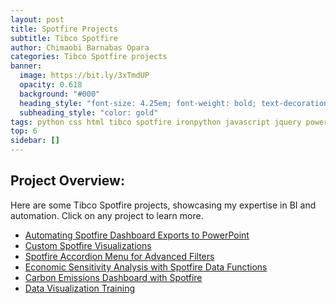 ```yaml
---
layout: post
title: Spotfire Projects
subtitle: Tibco Spotfire
author: Chimaobi Barnabas Opara
categories: Tibco Spotfire projects
banner:
  image: https://bit.ly/3xTmdUP
  opacity: 0.618
  background: "#000"
  heading_style: "font-size: 4.25em; font-weight: bold; text-decoration: underline"
  subheading_style: "color: gold"
tags: python css html tibco spotfire ironpython javascript jquery powerpoint google slide
top: 6
sidebar: []
---
```


## Project Overview:
<p>Here are some Tibco Spotfire projects, showcasing my expertise in BI and automation. Click on any project to learn more.</p>

<ul>
      
  <li><a href="https://github.com/Barnabasco/Portfolio-Projects/tree/main/Project_8_Spotfire_Export_To_PowerPoint">Automating Spotfire Dashboard Exports to PowerPoint</a></li>
  <li><a href="https://github.com/Barnabasco/Portfolio-Projects/tree/main/Project_10_Custom_Spotfire_Visualizations">Custom Spotfire Visualizations</a></li>
  <li><a href="https://github.com/Barnabasco/Portfolio-Projects/tree/main/Project_15_Spotfire_Accordion_Menu">Spotfire Accordion Menu for Advanced Filters</a></li>
  <li><a href="https://github.com/Barnabasco/Portfolio-Projects/tree/main/Project_19_Economic_Sensitivity_Analysis">Economic Sensitivity Analysis with Spotfire Data Functions</a></li>
  <li><a href="https://github.com/Barnabasco/Portfolio-Projects/tree/main/Project_21_Carbon_Emissions_Dashboard">Carbon Emissions Dashboard with Spotfire</a></li>
  <li><a href="https://github.com/Barnabasco/Portfolio-Projects/tree/main/Project_22_Data_Visualization_Training">Data Visualization Training</a></li>
</ul>